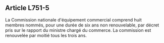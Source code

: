 Article L751-5
----
La Commission nationale d'équipement commercial comprend huit membres nommés,
pour une durée de six ans non renouvelable, par décret pris sur le rapport du
ministre chargé du commerce. La commission est renouvelée par moitié tous les
trois ans.

